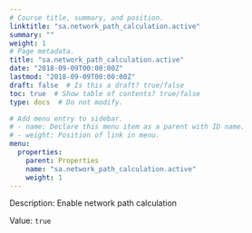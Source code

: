 ```yaml
---
# Course title, summary, and position.
linktitle: "sa.network_path_calculation.active"
summary: ""
weight: 1
# Page metadata.
title: "sa.network_path_calculation.active"
date: "2018-09-09T00:00:00Z"
lastmod: "2018-09-09T00:00:00Z"
draft: false  # Is this a draft? true/false
toc: true  # Show table of contents? true/false
type: docs  # Do not modify.

# Add menu entry to sidebar.
# - name: Declare this menu item as a parent with ID name.
# - weight: Position of link in menu.
menu:
  properties:
    parent: Properties
    name: "sa.network_path_calculation.active"
    weight: 1
---
```


Description: Enable network path calculation


Value: `true`